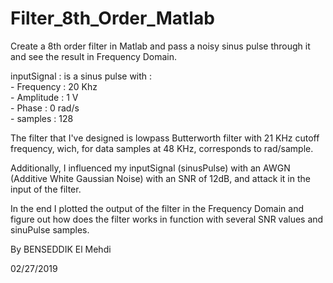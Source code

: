 # Filter_8th_Order_Matlab
Create a 8th order filter in Matlab and pass a noisy sinus pulse through it and see the result in Frequency Domain.

inputSignal : is a sinus pulse with :\
                                      - Frequency : 20 Khz\
                                      - Amplitude : 1 V\
                                      - Phase : 0 rad/s\
                                      - samples : 128

The filter that I've designed is lowpass Butterworth filter with 21 KHz cutoff frequency, wich, for data samples at 48 KHz, corresponds to rad/sample.

Additionally, I influenced my inputSignal (sinusPulse) with an AWGN (Additive White Gaussian Noise) with an SNR of 12dB, and attack it in the input of the filter.


In the end I plotted the output of the filter in the Frequency Domain and figure out how does the filter works in function with several SNR values and sinuPulse samples.

By BENSEDDIK El Mehdi

02/27/2019
